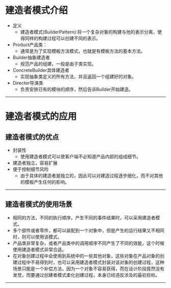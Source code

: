# 建造者模式介绍

- 定义
    * 建造者模式(BuilderPattern):将一个复杂对象的构建与他的表示分离，使得同样的构建过程可以创建不同的表示。
- Product产品类：
    * 通常是为了实现模板方法模式，也就是有模板方法的基本方法。
- Builder抽象建造者
    * 规范产品的组建，一般是由子类实现。
- ConcreteBuilder具体建造者
    * 实现抽象类定义的所有方法，并且返回一个组建好的对象。
- Director导演类
    * 负责安排已有的模块的顺序，然后告诉Builder开始建造。

***

# 建造者模式的应用

## 建造者模式的优点
- 封装性
    * 使用建造者模式可以使客户端不必知道产品内部的组成细节。
- 建造者独立，容易扩展
- 便于控制细节风险
    * 由于具体的建造者是独立的，因此可以对建造过程逐步细化，而不对其他的模板产生任何的影响。

***

## 建造者模式的使用场景
- 相同的方法，不同的执行顺序，产生不同的事件结果时，可以采用建造者模式。
- 多个部件或者零件，都可以装配到一个对象中，但是产生的运行结果又不相同时，则可以使用该模式。
- 产品类非常复杂，或者产品类中的调用顺序不同产生了不同的效能，这个时候使用建造者模式非常合适。
- 在对象创建过程中会使用到系统中的一些其他对象，这些对象在产品对象的创建过程中不易得到时，也可以采用建造者模式封装对该对象的创建过程，这种场景只能是一个补偿方法，因为一个对象不容易获得，而在设计阶段竟然没有发觉，而要通过创建者模式柔化创建过程，本身已经违反涉及的最初目标。

***